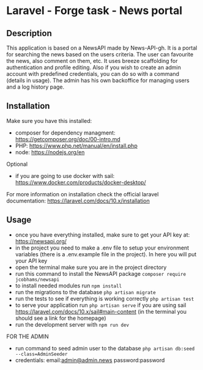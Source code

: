 # Laravel - Forge task - News portal

## Description

This application is based on a NewsAPI made by News-API-gh. It is a portal for searching the news based on the users criteria. The user can favourite the news, also comment on them, etc. It uses breeze scaffolding for authentication and profile editing. Also if you wish to create an admin account with predefined credentials, you can do so with a command (details in usage). The admin has his own backoffice for managing users and a log history page.  

## Installation

Make sure you have this installed:
- composer for dependency managment: https://getcomposer.org/doc/00-intro.md
- PHP: https://www.php.net/manual/en/install.php
- node: https://nodejs.org/en

Optional
- if you are going to use docker with sail: https://www.docker.com/products/docker-desktop/

For more information on installation check the official laravel documentation: https://laravel.com/docs/10.x/installation

## Usage

- once you have everything installed, make sure to get your API key at: https://newsapi.org/
- in the project you need to make a .env file to setup your environment variables (there is a .env.example file in the project). In here you will put your API key
- open the terminal make sure you are in the project directory
- run this command to install the NewsAPI package `composer require jcobhams/newsapi`
- to install needed modules run `npm install`
- run the migrations to the database `php artisan migrate`
- run the tests to see if everything is working correctly `php artisan test`
- to serve your application run `php artisan serve` if you are using sail https://laravel.com/docs/10.x/sail#main-content (in the terminal you should see a link for the homepage)
- run the development server with `npm run dev`

FOR THE ADMIN
- run command to seed admin user to the database `php artisan db:seed --class=AdminSeeder`
- credentials: email:admin@admin.news password:password
